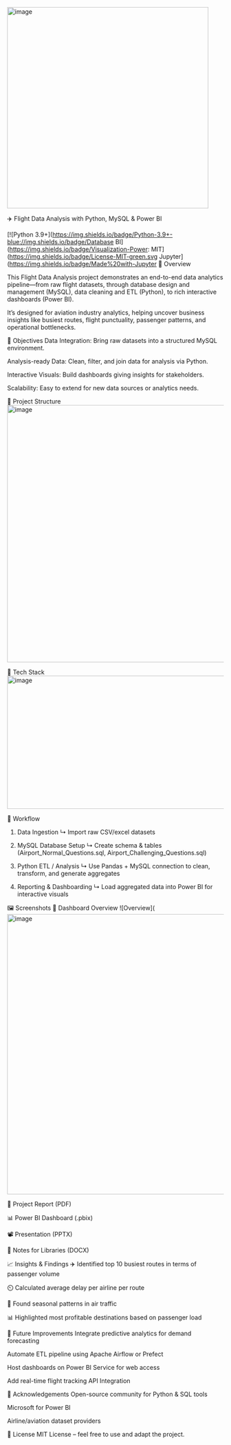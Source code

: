 <img width="468" height="467" alt="image" src="https://github.com/user-attachments/assets/9046b9fa-dcf2-4798-ac1c-fcf9d5ae7cd4" />


✈️ Flight Data Analysis with Python, MySQL & Power BI

[![Python 3.9+](https://img.shields.io/badge/Python-3.9+-blue://img.shields.io/badge/Database BI](https://img.shields.io/badge/Visualization-Power: MIT](https://img.shields.io/badge/License-MIT-green.svg Jupyter](https://img.shields.io/badge/Made%20with-Jupyter 📢 Overview

This Flight Data Analysis project demonstrates an end-to-end data analytics pipeline—from raw flight datasets, through database design and management (MySQL), data cleaning and ETL (Python), to rich interactive dashboards (Power BI).

It’s designed for aviation industry analytics, helping uncover business insights like busiest routes, flight punctuality, passenger patterns, and operational bottlenecks.

🎯 Objectives
Data Integration: Bring raw datasets into a structured MySQL environment.

Analysis-ready Data: Clean, filter, and join data for analysis via Python.

Interactive Visuals: Build dashboards giving insights for stakeholders.

Scalability: Easy to extend for new data sources or analytics needs.

📂 Project Structure
<img width="616" height="597" alt="image" src="https://github.com/user-attachments/assets/e3c7a595-f14f-4c29-9017-b08f772453aa" />

🧰 Tech Stack
<img width="910" height="309" alt="image" src="https://github.com/user-attachments/assets/18525d9b-2763-4e8e-9d69-6a4ae64f7a1d" />

🔄 Workflow
1. Data Ingestion
  ↳ Import raw CSV/excel datasets

2. MySQL Database Setup
  ↳ Create schema & tables (Airport_Normal_Questions.sql, Airport_Challenging_Questions.sql)

3. Python ETL / Analysis
  ↳ Use Pandas + MySQL connection to clean, transform, and generate aggregates

4. Reporting & Dashboarding
  ↳ Load aggregated data into Power BI for interactive visuals



🖼️ Screenshots
🔹 Dashboard Overview
![Overview](<img width="997" height="650" alt="image" src="https://github.com/user-attachments/assets/959d7561-835a-4e77-a9ea-fc8b11ca6dd4" />


📄 Project Report (PDF)

📊 Power BI Dashboard (.pbix)

📽 Presentation (PPTX)

📘 Notes for Libraries (DOCX)

📈 Insights & Findings
✈️ Identified top 10 busiest routes in terms of passenger volume

⏲️ Calculated average delay per airline per route

📍 Found seasonal patterns in air traffic

📊 Highlighted most profitable destinations based on passenger load

🚀 Future Improvements
Integrate predictive analytics for demand forecasting

Automate ETL pipeline using Apache Airflow or Prefect

Host dashboards on Power BI Service for web access

Add real-time flight tracking API Integration

🙌 Acknowledgements
Open-source community for Python & SQL tools

Microsoft for Power BI

Airline/aviation dataset providers

📜 License
MIT License – feel free to use and adapt the project.
